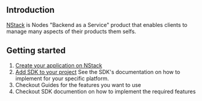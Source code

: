 ## Introduction
[NStack](https://nstack.io/) is Nodes "Backend as a Service" product that enables clients to manage many aspects of their products them selfs.

## Getting started

1. [Create your application on NStack](/docs/Getting-started.md)
2. [Add SDK to your project](/docs/sdks.md) See the SDK's documentation on how to implement for your specific platform.
3. Checkout Guides for the features you want to use
4. Checkout SDK documention on how to implement the required features
